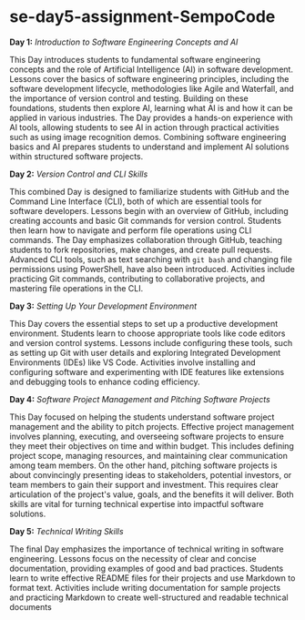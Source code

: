 # se-day5-assignment-SempoCode

**Day 1:** *Introduction to Software Engineering Concepts and AI*


This Day introduces students to fundamental software engineering concepts and the role of Artificial Intelligence (AI) in software development. Lessons cover the basics of software engineering principles, including the software development lifecycle, methodologies like Agile and Waterfall, and the importance of version control and testing. Building on these foundations, students then explore AI, learning what AI is and how it can be applied in various industries. The Day provides a hands-on experience with AI tools, allowing students to see AI in action through practical activities such as using image recognition demos. Combining software engineering basics and AI prepares students to understand and implement AI solutions within structured software projects.



**Day 2:** *Version Control and CLI Skills*


This combined Day is designed to familiarize students with GitHub and the Command Line Interface (CLI), both of which are essential tools for software developers. Lessons begin with an overview of GitHub, including creating accounts and basic Git commands for version control. Students then learn how to navigate and perform file operations using CLI commands. The Day emphasizes collaboration through GitHub, teaching students to fork repositories, make changes, and create pull requests. Advanced CLI tools, such as text searching with `git bash` and changing file permissions using PowerShell, have also been introduced. Activities include practicing Git commands, contributing to collaborative projects, and mastering file operations in the CLI.



**Day 3:** *Setting Up Your Development Environment*


This Day covers the essential steps to set up a productive development environment. Students learn to choose appropriate tools like code editors and version control systems. Lessons include configuring these tools, such as setting up Git with user details and exploring Integrated Development Environments (IDEs) like VS Code. Activities involve installing and configuring software and experimenting with IDE features like extensions and debugging tools to enhance coding efficiency.



**Day 4:** *Software Project Management and Pitching Software Projects*


This Day focused on helping the students understand software project management and the ability to pitch projects. Effective project management involves planning, executing, and overseeing software projects to ensure they meet their objectives on time and within budget. This includes defining project scope, managing resources, and maintaining clear communication among team members. On the other hand, pitching software projects is about convincingly presenting ideas to stakeholders, potential investors, or team members to gain their support and investment. This requires clear articulation of the project's value, goals, and the benefits it will deliver. Both skills are vital for turning technical expertise into impactful software solutions.



**Day 5:** *Technical Writing Skills*


The final Day emphasizes the importance of technical writing in software engineering. Lessons focus on the necessity of clear and concise documentation, providing examples of good and bad practices. Students learn to write effective README files for their projects and use Markdown to format text. Activities include writing documentation for sample projects and practicing Markdown to create well-structured and readable technical documents
